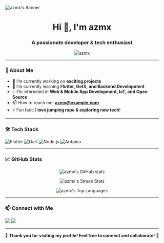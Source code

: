 ![azmx's Banner](https://source.unsplash.com/1600x500/?technology,coding)

<h1 align="center">Hi 👋, I'm azmx</h1>
<h3 align="center">A passionate developer & tech enthusiast</h3>

<p align="center">
  <img src="https://komarev.com/ghpvc/?username=azmx&label=Profile%20views&color=0e75b6&style=flat" alt="azmx" />
</p>

---

### 👀 About Me
- 🔭 I’m currently working on **exciting projects**
- 🌱 I’m currently learning **Flutter, GetX, and Backend Development**
- 💡 I’m interested in **Web & Mobile App Development, IoT, and Open Source**
- 📫 How to reach me: **azmx@example.com**
- ⚡ Fun fact: **I love jumping rope & exploring new tech!**

---

### 🛠️ Tech Stack
<p align="left">
  <img src="https://img.shields.io/badge/Flutter-02569B?style=for-the-badge&logo=flutter&logoColor=white" alt="Flutter" />
  <img src="https://img.shields.io/badge/Dart-0175C2?style=for-the-badge&logo=dart&logoColor=white" alt="Dart" />
  <img src="https://img.shields.io/badge/Node.js-43853D?style=for-the-badge&logo=node.js&logoColor=white" alt="Node.js" />
  <img src="https://img.shields.io/badge/Arduino-00979D?style=for-the-badge&logo=arduino&logoColor=white" alt="Arduino" />
</p>

---

### 📈 GitHub Stats
<p align="center">
  <img src="https://github-readme-stats.vercel.app/api?username=azmx&show_icons=true&theme=radical" alt="azmx's GitHub stats" />
</p>

<p align="center">
  <img src="https://github-readme-streak-stats.herokuapp.com/?user=azmx&theme=radical" alt="azmx's Streak Stats" />
</p>

<p align="center">
  <img src="https://github-readme-stats.vercel.app/api/top-langs/?username=azmx&layout=compact&theme=radical" alt="azmx's Top Languages" />
</p>

---

### 📫 Connect with Me
<p align="left">
  <a href="https://www.linkedin.com/in/azmx" target="blank"><img src="https://img.shields.io/badge/LinkedIn-0A66C2?style=for-the-badge&logo=linkedin&logoColor=white" /></a>
  <a href="https://github.com/azmx" target="blank"><img src="https://img.shields.io/badge/GitHub-181717?style=for-the-badge&logo=github&logoColor=white" /></a>
</p>

---

💙 **Thank you for visiting my profile! Feel free to connect and collaborate!** 🚀
